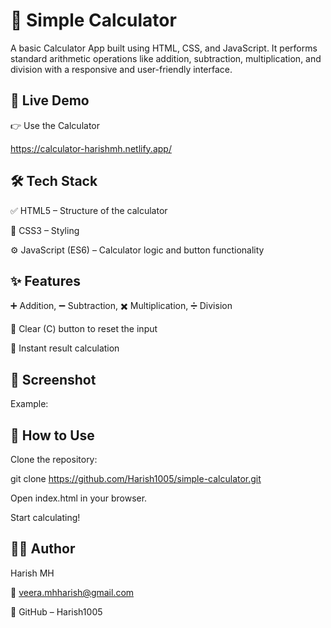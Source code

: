 # 🧮 Simple Calculator
A basic Calculator App built using HTML, CSS, and JavaScript. It performs standard arithmetic operations like addition, subtraction, multiplication, and division with a responsive and user-friendly interface.

## 🔗 Live Demo
👉 Use the Calculator

https://calculator-harishmh.netlify.app/

## 🛠️ Tech Stack
✅ HTML5 – Structure of the calculator

🎨 CSS3 – Styling

⚙️ JavaScript (ES6) – Calculator logic and button functionality

## ✨ Features
➕ Addition, ➖ Subtraction, ✖️ Multiplication, ➗ Division

🧼 Clear (C) button to reset the input

🎯 Instant result calculation


## 📸 Screenshot

Example:


## 📖 How to Use
Clone the repository:

git clone https://github.com/Harish1005/simple-calculator.git

Open index.html in your browser.

Start calculating!

## 👨‍💻 Author
Harish MH

📧 veera.mhharish@gmail.com

🔗 GitHub – Harish1005
